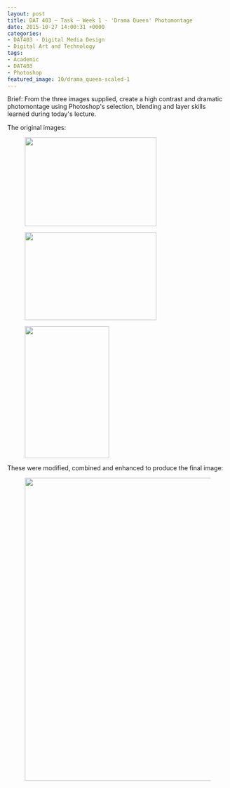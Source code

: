 ```yaml
---
layout: post
title: DAT 403 – Task – Week 1 - 'Drama Queen' Photomontage
date: 2015-10-27 14:00:31 +0000
categories:
- DAT403 - Digital Media Design
- Digital Art and Technology
tags:
- Academic
- DAT403
- Photoshop
featured_image: 10/drama_queen-scaled-1
---
```

Brief: From the three images supplied, create a high contrast and dramatic photomontage using Photoshop's selection, blending and layer skills learned during today's lecture.

The original images:

<div class="gallery">

<figure><a href="https://res.cloudinary.com/circleseven/image/upload/c_limit,w_1200,h_1200,q_auto,f_auto/12/Background-scaled-1"><img src="https://res.cloudinary.com/circleseven/image/upload/q_auto,f_auto/12/Background-scaled-1" width="300" height="202" alt="" loading="lazy"></a></figure>
<figure><a href="https://res.cloudinary.com/circleseven/image/upload/c_limit,w_1200,h_1200,q_auto,f_auto/12/Sky-scaled-1"><img src="https://res.cloudinary.com/circleseven/image/upload/q_auto,f_auto/12/Sky-scaled-1" width="300" height="200" alt="" loading="lazy"></a></figure>
<figure><a href="https://res.cloudinary.com/circleseven/image/upload/c_limit,w_1200,h_1200,q_auto,f_auto/12/Model-scaled-1"><img src="https://res.cloudinary.com/circleseven/image/upload/q_auto,f_auto/12/Model-scaled-1" width="192" height="300" alt="" loading="lazy"></a></figure>

</div>

These were modified, combined and enhanced to produce the final image:

<figure><a href="https://res.cloudinary.com/circleseven/image/upload/c_limit,w_1200,h_1200,q_auto,f_auto/12/drama_queen-scaled-1"><img src="https://res.cloudinary.com/circleseven/image/upload/q_auto,f_auto/12/drama_queen-scaled-1" width="1024" height="690" alt="" loading="lazy"></a></figure>
